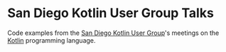 # San Diego Kotlin User Group Talks

Code examples from the [San Diego Kotlin User Group](https://www.meetup.com/sd-kotlin/events/nlxltpyxjbjb/)'s meetings on the  [Kotlin](http://kotlinlang.org/) programming language.


